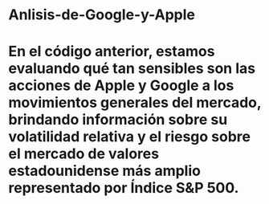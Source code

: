 # Anlisis-de-Google-y-Apple
# En el código anterior, estamos evaluando qué tan sensibles son las acciones de Apple y Google a los movimientos generales del mercado, brindando información sobre su volatilidad relativa y el riesgo sobre el mercado de valores estadounidense más amplio representado por Índice S&P 500.